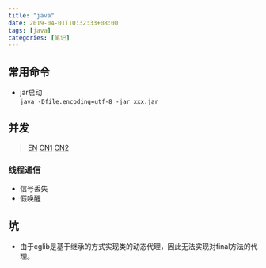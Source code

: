 ```yaml
---
title: "java"
date: 2019-04-01T10:32:33+08:00
tags: [java]
categories: [笔记]
---
```


## 常用命令
- jar启动  
`java -Dfile.encoding=utf-8 -jar xxx.jar`

## 并发
>[EN](http://tutorials.jenkov.com/java-concurrency/index.html) [CN1](http://ifeve.com/java-concurrency-thread-directory/) [CN2](https://my.oschina.net/roccn?tab=newest&catalogId=5671817)

### 线程通信
- 信号丢失
- 假唤醒

## 坑
- 由于cglib是基于继承的方式实现类的动态代理，因此无法实现对final方法的代理。